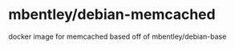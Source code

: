mbentley/debian-memcached
==================

docker image for memcached
based off of mbentley/debian-base
